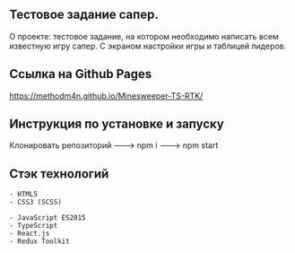 ## Тестовое задание сапер.

О проекте: тестовое задание, на котором необходимо написать всем известную игру сапер. C экраном настройки игры и таблицей лидеров.

## Ссылка на Github Pages

https://methodm4n.github.io/Minesweeper-TS-RTK/

## Инструкция по установке и запуску

Клонировать репозиторий ---> npm i ---> npm start

## Стэк технологий

```
- HTML5
- CSS3 (SCSS)
```

```JS
- JavaScript ES2015
- TypeScript
- React.js
- Redux Toolkit
```
